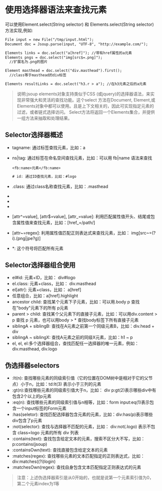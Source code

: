 # 使用选择器语法来查找元素

可以使用Element.select(String selector) 和 Elements.select(String selector) 方法实现,例如:

```txt
File input = new File("/tmp/input.html");
Document doc = Jsoup.parse(input, "UTF-8", "http://example.com/");

Elements links = doc.select("a[href]"); //带有href属性的a元素
Elements pngs = doc.select("img[src$=.png]");
  //扩展名为.png的图片

Element masthead = doc.select("div.masthead").first();
  //class等于masthead的div标签

Elements resultLinks = doc.select("h3.r > a"); //在h3元素之后的a元素
```

> 说明:jsoup elements对象支持类似于CSS (或jquery)的选择器语法，来实现非常强大和灵活的查找功能。这个select 方法在Document, Element,或Elements对象中都可以使用。且是上下文相关的，因此可实现指定元素的过滤，或者链式选择访问。 Select方法将返回一个Elements集合，并提供一组方法来抽取和处理结果。

## Selector选择器概述

- tagname: 通过标签查找元素，比如：a
- ns|tag: 通过标签在命名空间查找元素，比如：可以用 fb|name 语法来查找

  ```
  <fb:name>元素</fb:name>
  ```

  ```txt
  # id: 通过ID查找元素，比如：#logo
  ```

- .class: 通过class名称查找元素，比如：.masthead

- [attribute]: 利用属性查找元素，比如：[href]

- [^attr]: 利用属性名前缀来查找元素，比如：可以用[^data-] 来查找带有HTML5 Dataset属性的元素

- [attr=value]: 利用属性值来查找元素，比如：[width=500]

- [attr^=value], [attr$=value], [attr_=value]: 利用匹配属性值开头、结尾或包含属性值来查找元素，比如：[href_=/path/]

- [attr~=regex]: 利用属性值匹配正则表达式来查找元素，比如： img[src~=(?i).(png|jpe?g)]

- *: 这个符号将匹配所有元素

## Selector选择器组合使用

- el#id: 元素+ID，比如： div#logo
- el.class: 元素+class，比如： div.masthead
- el[attr]: 元素+class，比如： a[href]
- 任意组合，比如：a[href].highlight
- ancestor child: 查找某个元素下子元素，比如：可以用.body p 查找在"body"元素下的所有 p元素
- parent > child: 查找某个父元素下的直接子元素，比如：可以用div.content > p 查找 p 元素，也可以用body > * 查找body标签下所有直接子元素
- siblingA + siblingB: 查找在A元素之前第一个同级元素B，比如：div.head + div
- siblingA ~ siblingX: 查找A元素之前的同级X元素，比如：h1 ~ p
- el, el, el:多个选择器组合，查找匹配任一选择器的唯一元素，例如：div.masthead, div.logo

## 伪选择器selectors

- :lt(n): 查找哪些元素的同级索引值（它的位置在DOM树中是相对于它的父节点）小于n，比如：td:lt(3) 表示小于三列的元素
- :gt(n):查找哪些元素的同级索引值大于n，比如： div p:gt(2)表示哪些div中有包含2个以上的p元素
- :eq(n): 查找哪些元素的同级索引值与n相等，比如：form input:eq(1)表示包含一个input标签的Form元素
- :has(seletor): 查找匹配选择器包含元素的元素，比如：div:has(p)表示哪些div包含了p元素
- :not(selector): 查找与选择器不匹配的元素，比如： div:not(.logo) 表示不包含 class=logo 元素的所有 div 列表
- :contains(text): 查找包含给定文本的元素，搜索不区分大不写，比如： p:contains(jsoup)
- :containsOwn(text): 查找直接包含给定文本的元素
- :matches(regex): 查找哪些元素的文本匹配指定的正则表达式，比如：div:matches((?i)login)
- :matchesOwn(regex): 查找自身包含文本匹配指定正则表达式的元素

> 注意：上述伪选择器索引是从0开始的，也就是说第一个元素索引值为0，第二个元素index为1等
